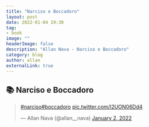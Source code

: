 ```yaml
---
title: "Narciso e Boccadoro"
layout: post
date: 2022-01-04 19:30
tag: 
- book
image: ""
headerImage: false
description: "Allan Nava - Narciso e Boccadoro"
category: blog
author: allan
externalLink: true
---
```


## 📚 Narciso e Boccadoro

<blockquote class="twitter-tweet" data-theme="dark"><p lang="und" dir="ltr"><a href="https://twitter.com/hashtag/narciso?src=hash&amp;ref_src=twsrc%5Etfw">#narciso</a><a href="https://twitter.com/hashtag/boccadoro?src=hash&amp;ref_src=twsrc%5Etfw">#boccadoro</a> <a href="https://t.co/I2UON06Dd4">pic.twitter.com/I2UON06Dd4</a></p>&mdash; Allan Nava (@allan__nava) <a href="https://twitter.com/allan__nava/status/1477574622820417536?ref_src=twsrc%5Etfw">January 2, 2022</a></blockquote> <script async src="https://platform.twitter.com/widgets.js" charset="utf-8"></script>
